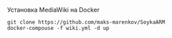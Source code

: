 Установка MediaWiki на Docker

```
git clone https://github.com/maks-marenkov/SoykaARM
docker-compouse -f wiki.yml -d up
```

